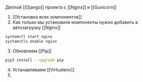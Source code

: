 Деплой [[Django]] проекта с [[Nginx]] и [[Gunicorn]]

1.  [[Установка всех компонентов]]
2. Как только мы установили компоненты нужно добавить в автозагрузку [[Nginx]]
```bash
systemctl start nginx
systemctls enable nginx
```
3. Обновляем [[Pip]]
```bash 
pip3 install --upgrade pip
```
4. Устанавливаем [[Virtualenv]]
5. 